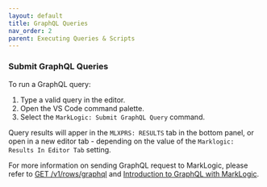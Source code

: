 ```yaml
---
layout: default
title: GraphQL Queries
nav_order: 2
parent: Executing Queries & Scripts
---
```


### Submit GraphQL Queries

To run a GraphQL query:

1. Type a valid query in the editor.
2. Open the VS Code command palette.
3. Select the `MarkLogic: Submit GraphQL Query` command.

Query results will apper in the `MLXPRS: RESULTS` tab in the bottom panel, or open in a new editor tab - depending on the value of the `Marklogic: Results In Editor Tab` setting.

For more information on sending GraphQL request to MarkLogic, please refer to [GET /v1/rows/graphql](https://docs.marklogic.com/REST/GET/v1/rows/graphql) and [Introduction to GraphQL with MarkLogic](https://www.marklogic.com/blog/introduction-to-graphql-with-marklogic/).
